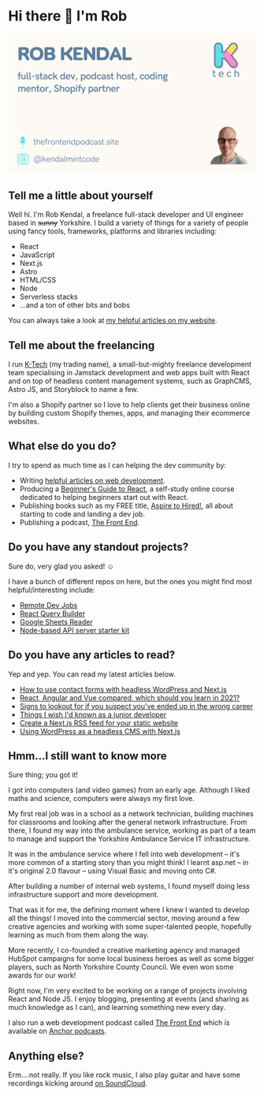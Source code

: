 # Hi there 👋 I'm Rob

<img src="https://github.com/bpk68/bpk68/blob/master/github-profile-pic-k-tech.png" />

## Tell me a little about yourself

Well hi. I'm Rob Kendal, a freelance full-stack developer and UI engineer based in ~~sunny~~ Yorkshire. I build a variety of things for a variety of people using fancy tools, frameworks, platforms and libraries including:

 - React
 - JavaScript
 - Next.js
 - Astro
 - HTML/CSS
 - Node
 - Serverless stacks
 - ...and a ton of other bits and bobs
 
 You can always take a look at [my helpful articles on my website](https://robkendal.co.uk).
 
## Tell me about the freelancing

I run [K-Tech](https://robkendal.co.uk) (my trading name), a small-but-mighty freelance development team specialising in Jamstack development and web apps built with React and on top of headless content management systems, such as GraphCMS, Astro JS, and Storyblock to name a few.

I'm also a Shopify partner so I love to help clients get their business online by building custom Shopify themes, apps, and managing their ecommerce websites.
 
## What else do you do?

I try to spend as much time as I can helping the dev community by:

- Writing [helpful articles on web development](https://robkendal.co.uk/blog).
- Producing a [Beginner's Guide to React](https://www.newline.co/courses/beginners-guide-to-real-world-react), a self-study online course dedicated to helping beginners start out with React.
- Publishing books such as my FREE title, [Aspire to Hired!](https://gumroad.com/l/from-aspire-to-hired), all about starting to code and landing a dev job.
- Publishing a podcast, [The Front End](https://thefrontendpodcast.site/).
 
 
## Do you have any standout projects?

Sure do, very glad you asked! ☺️

I have a bunch of different repos on here, but the ones you might find most helpful/interesting include:

- [Remote Dev Jobs](https://remotedevjobs.co.uk)
- [React Query Builder](https://github.com/bpk68/react-visual-query-builder)
- [Google Sheets Reader](https://github.com/bpk68/g-sheets-api)
- [Node-based API server starter kit](https://github.com/bpk68/api-server-starter)

## Do you have any articles to read?

Yep and yep. You can read my latest articles below.

<!-- BLOG-POST-LIST:START -->
- [How to use contact forms with headless WordPress and Next.js](https://robkendal.co.uk/blog/2021-09-03-sending-contact-forms-with-next-js-and-wordpress)
- [React, Angular and Vue compared, which should you learn in 2021?](https://robkendal.co.uk/blog/2021-06-07-should-you-learn-react-angular-or-vue)
- [Signs to lookout for if you suspect you&#39;ve ended up in the wrong career](https://robkendal.co.uk/blog/signs-to-lookout-for-if-you-suspect-you-ve-ended-up-in-the-wrong-career)
- [Things I wish I&#39;d known as a junior developer](https://robkendal.co.uk/blog/things-i-wish-i-d-known-as-a-junior-developer)
- [Create a Next.js RSS feed for your static website](https://robkendal.co.uk/blog/create-a-static-website-rss-feed-with-next.js)
- [Using WordPress as a headless CMS with Next.js](https://robkendal.co.uk/blog/using-wordpress-as-a-headless-cms-with-next.js)
<!-- BLOG-POST-LIST:END -->
 

## Hmm...I still want to know more

Sure thing; you got it!

I got into computers (and video games) from an early age. Although I liked maths and science, computers were always my first love.

My first real job was in a school as a network technician, building machines for classrooms and looking after the general network infrastructure. From there, I found my way into the ambulance service, working as part of a team to manage and support the Yorkshire Ambulance Service IT infrastructure.

It was in the ambulance service where I fell into web development – it's more common of a starting story than you might think! I learnt asp.net – in it's original 2.0 flavour – using Visual Basic and moving onto C#.

After building a number of internal web systems, I found myself doing less infrastructure support and more development.

That was it for me, the defining moment where I knew I wanted to develop all the things! I moved into the commercial sector, moving around a few creative agencies and working with some super-talented people, hopefully learning as much from them along the way.

More recently, I co-founded a creative marketing agency and managed HubSpot campaigns for some local business heroes as well as some bigger players, such as North Yorkshire County Council. We even won some awards for our work!

Right now, I'm very excited to be working on a range of projects involving React and Node JS. I enjoy blogging, presenting at events (and sharing as much knowledge as I can), and learning something new every day.

I also run a web development podcast called [The Front End](https://thefrontendpodcast.site/) which is available on [Anchor podcasts](https://anchor.fm/the-front-end).

## Anything else?

Erm....not really. If you like rock music, I also play guitar and have some recordings kicking around [on SoundCloud](https://soundcloud.com/rkendal).
